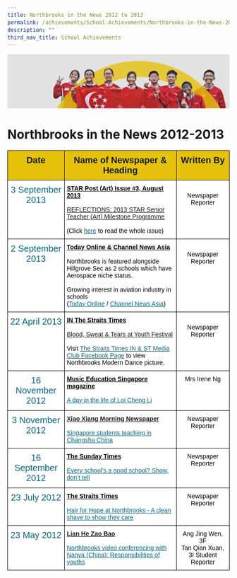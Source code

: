 ```yaml
---
title: Northbrooks in the News 2012 to 2013
permalink: /achievements/School-Achievements/Northbrooks-in-the-News-2012-2013/
description: ""
third_nav_title: School Achievements
---
```

![](/images/achievements.jpg)

Northbrooks in the News 2012-2013
=================================

<style type="text/css">
.tg  {border-collapse:collapse;border-spacing:0;}
.tg td{border-color:black;border-style:solid;border-width:1px;font-family:Arial, sans-serif;font-size:14px;
  overflow:hidden;padding:10px 5px;word-break:normal;}
.tg th{border-color:black;border-style:solid;border-width:1px;font-family:Arial, sans-serif;font-size:14px;
  font-weight:normal;overflow:hidden;padding:10px 5px;word-break:normal;}
.tg .tg-df61{background-color:#FFF;color:#06667E;font-size:20px;text-align:center;vertical-align:top}
.tg .tg-axdk{background-color:#FFF;color:#06667E;font-size:20px;font-weight:bold;text-align:center;vertical-align:top}
.tg .tg-wvsv{background-color:#E6C20C;color:#141D1C;font-size:20px;font-weight:bold;text-align:center;vertical-align:top}
.tg .tg-ktyi{background-color:#FFF;text-align:left;vertical-align:top}
.tg .tg-7yig{background-color:#FFF;text-align:center;vertical-align:top}
</style>
<table class="tg">
<thead>
  <tr>
    <th class="tg-wvsv">Date<br></th>
    <th class="tg-wvsv">Name of Newspaper &amp; Heading</th>
    <th class="tg-wvsv">Written By<br></th>
  </tr>
</thead>
<tbody>
  <tr>
    <td class="tg-df61"><span style="color:#06667E"> 3 September 2013</span></td>
    <td class="tg-ktyi"><span style="font-weight:bold;text-decoration:underline;color:#000">STAR Post (Art) Issue #3, August 2013</span><br><br><a href="https://northbrookssec-moe-edu-sg.cwp-stg.sg/qql/slot/u162/Achievements/NB%20in%20the%20News/2012-2013%20NB%20in%20the%20News/2012-2013%20NB%20in%20the%20News/2013%20STAR%20Senior%20Teacher%20(Art)%20Milestone%20Programme.pdf" target="_blank" rel="noopener noreferrer"><span style="text-decoration:underline">REFLECTIONS: 2013 STAR Senior Teacher (Art) Milestone Programme</span></a><br><span style="color:#000"> </span><br><span style="color:#000">(Click</span> <a href="https://northbrookssec-moe-edu-sg.cwp-stg.sg/qql/slot/u162/Achievements/NB%20in%20the%20News/2012-2013%20NB%20in%20the%20News/2012-2013%20NB%20in%20the%20News/STARpost_Art_Aug_2013.pdf" target="_blank" rel="noopener noreferrer"><span style="color:#06667E">here</span></a> <span style="color:#000">to read the whole issue)</span></td>
    <td class="tg-7yig"><span style="color:#000"> </span><br><span style="color:#000">Newspaper Reporter</span><br><span style="font-weight:400;color:#000"> </span></td>
  </tr>
  <tr>
    <td class="tg-axdk"><span style="font-weight:500;color:#06667E"> 2 September 2013</span></td>
    <td class="tg-ktyi"><span style="font-weight:bold;text-decoration:underline;color:#000">Today Online &amp;</span><span style="font-weight:bold;text-decoration:underline"> </span><span style="font-weight:bold;text-decoration:underline;color:#000">Channel News Asia</span><br><br><span style="color:#000">Northbrooks is featured alongside Hillgrove Sec as 2 schools which have Aerospace niche status.</span><br><br><span style="color:#000">Growing interest in aviation industry in schools</span><br><span style="color:#000">(</span><a href="http://www.todayonline.com/singapore/growing-interest-aviation-industry-schools" target="_blank" rel="noopener noreferrer"><span style="text-decoration:underline;color:#06667E">Today Online</span></a> <span style="color:#000">/ </span><a href="http://www.channelnewsasia.com/news/singapore/growing-interest-in/798670.html" target="_blank" rel="noopener noreferrer"><span style="text-decoration:underline;color:#06667E">Channel News Asia</span></a><span style="color:#000">)</span></td>
    <td class="tg-7yig"><span style="color:#000"> </span><br><span style="color:#000">Newspaper Reporter</span><br><span style="font-weight:400;color:#000"> </span></td>
  </tr>
  <tr>
    <td class="tg-axdk"><span style="font-weight:500;color:#06667E"> 22 April 2013</span></td>
    <td class="tg-ktyi"><span style="font-weight:bold;text-decoration:underline;color:#000">IN The Straits Times</span><br><br><a href="https://northbrookssec-moe-edu-sg.cwp-stg.sg/qql/slot/u162/Achievements/NB%20in%20the%20News/2012-2013%20NB%20in%20the%20News/2012-2013%20NB%20in%20the%20News/IN_The%20Straits%20Times_Mon22Apr2013_BloodSweat&TearsatSYF.jpg" target="_blank" rel="noopener noreferrer"><span style="text-decoration:underline">Blood, Sweat &amp; Tears at Youth Festival</span></a><br><br><span style="color:#000">Visit</span> <a href="https://www.facebook.com/innies/photos_stream#!/photo.php?fbid=10151384562936024&set=pb.183308116023.-2207520000.1367885644.&type=3&theater" target="_blank" rel="noopener noreferrer"><span style="color:#06667E">The Straits Times IN &amp; ST Media Club Facebook Page</span></a><span style="color:#000">  to view Northbrooks Modern Dance picture.</span></td>
    <td class="tg-7yig"><span style="color:#000"> </span><br><span style="color:#000">Newspaper Reporter</span><br><span style="font-weight:400;color:#000"> </span></td>
  </tr>
  <tr>
    <td class="tg-axdk"><span style="font-weight:500;color:#06667E">16 November 2012 </span></td>
    <td class="tg-ktyi"><span style="font-weight:bold;text-decoration:underline;color:#000">Music Education Singapore magazine</span><br><br><a href="https://northbrookssec-moe-edu-sg.cwp-stg.sg/qql/slot/u162/Achievements/NB%20in%20the%20News/2012-2013%20NB%20in%20the%20News/2012-2013%20NB%20in%20the%20News/Loi%20Cheng%20Li%20Article.pdf" target="_blank" rel="noopener noreferrer"><span style="text-decoration:underline;color:#06667E">A day in the life of Loi Cheng Li</span></a></td>
    <td class="tg-7yig"><span style="color:#000">Mrs Irene Ng</span></td>
  </tr>
  <tr>
    <td class="tg-axdk"><span style="font-weight:500;color:#06667E"> 3 November 2012</span></td>
    <td class="tg-ktyi"><span style="font-weight:bold;text-decoration:underline">Xiao Xiang Morning Newspaper</span><br><br><a href="http://xxcb.cn/show.asp?id=1202650" target="_blank" rel="noopener noreferrer"><span style="text-decoration:underline;color:#06667E">Singapore students teaching in Changsha China</span></a></td>
    <td class="tg-7yig"><span style="color:#000">Newspaper Reporter</span></td>
  </tr>
  <tr>
    <td class="tg-axdk"><span style="font-weight:500;color:#06667E"> 16 September 2012</span></td>
    <td class="tg-ktyi"><span style="font-weight:bold;text-decoration:underline;color:#000">The Sunday Times</span><br><br><a href="https://northbrookssec-moe-edu-sg.cwp-stg.sg/qql/slot/u162/Achievements/NB%20in%20the%20News/2012-2013%20NB%20in%20the%20News/2012-2013%20NB%20in%20the%20News/Every-schools-a-good-school-show-dont-tell.pdf" target="_blank" rel="noopener noreferrer"><span style="text-decoration:underline;color:#06667E">Every school’s a good school? Show, don’t tell</span></a></td>
    <td class="tg-7yig"><span style="color:#000">Newspaper Reporter</span></td>
  </tr>
  <tr>
    <td class="tg-axdk"><span style="font-weight:500;color:#06667E"> 23 July 2012</span></td>
    <td class="tg-ktyi"><span style="font-weight:bold;text-decoration:underline;color:#000">The Straits Times</span><br><br><a href="https://northbrookssec-moe-edu-sg.cwp-stg.sg/qql/slot/u162/Achievements/NB%20in%20the%20News/2012-2013%20NB%20in%20the%20News/2012-2013%20NB%20in%20the%20News/July_23_IN.pdf" target="_blank" rel="noopener noreferrer"><span style="text-decoration:underline;color:#06667E">Hair for Hope at Northbrooks - A clean shave to show they care</span></a></td>
    <td class="tg-7yig"><span style="color:#000">Newspaper Reporter</span></td>
  </tr>
  <tr>
    <td class="tg-axdk"><span style="font-weight:500;color:#06667E">23 May 2012</span></td>
    <td class="tg-ktyi"><span style="font-weight:bold;text-decoration:underline">Lian He Zao Bao</span><br><br><a href="https://northbrookssec-moe-edu-sg.cwp-stg.sg/qql/slot/u162/Achievements/NB%20in%20the%20News/2012-2013%20NB%20in%20the%20News/2012-2013%20NB%20in%20the%20News/newspaper.jpg" target="_blank" rel="noopener noreferrer"><span style="text-decoration:underline;color:#06667E">Northbrooks video conferencing with Nanya (China): Responsibilities of youths</span></a><span style="text-decoration:underline;color:#000;background-color:#FFF"> </span></td>
    <td class="tg-7yig"><span style="color:#000">Ang Jing Wen, 3F</span><br><span style="color:#000">Tan Qian Xuan, 3I </span><span style="font-weight:400;color:#000">Student Reporter </span></td>
  </tr>
</tbody>
</table>